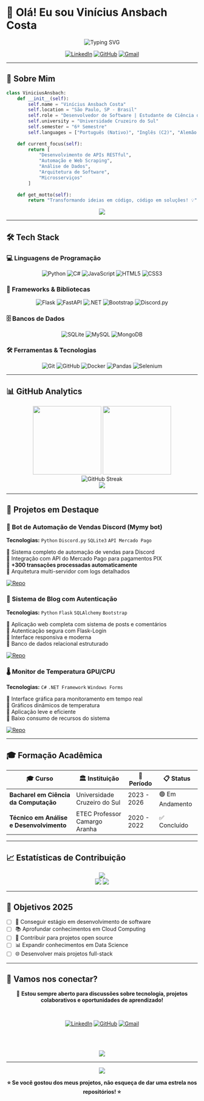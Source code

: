 # 🚀 Olá! Eu sou **Vinícius Ansbach Costa** 

<div align="center">
  <img src="https://readme-typing-svg.herokuapp.com?font=Fira+Code&size=22&duration=3000&pause=1000&color=00D9FF&center=true&vCenter=true&width=600&lines=Desenvolvedor+de+Software;Estudante+de+Ci%C3%AAncia+da+Computa%C3%A7%C3%A3o;Apaixonado+por+Tecnologia+e+Inova%C3%A7%C3%A3o;Sempre+aprendendo+algo+novo!" alt="Typing SVG" />
</div>

<div align="center">
  
  [![LinkedIn](https://img.shields.io/badge/LinkedIn-0077B5?style=for-the-badge&logo=linkedin&logoColor=white)](https://linkedin.com/in/vinicius-ansbach)
  [![GitHub](https://img.shields.io/badge/GitHub-100000?style=for-the-badge&logo=github&logoColor=white)](https://github.com/Ansbach-0)
  [![Gmail](https://img.shields.io/badge/Gmail-D14836?style=for-the-badge&logo=gmail&logoColor=white)](mailto:ansbach.vinicius@gmail.com)
  
</div>

---

## 🎯 Sobre Mim

```python
class ViniciusAnsbach:
    def __init__(self):
        self.name = "Vinícius Ansbach Costa"
        self.location = "São Paulo, SP - Brasil"
        self.role = "Desenvolvedor de Software | Estudante de Ciência da Computação"
        self.university = "Universidade Cruzeiro do Sul"
        self.semester = "6º Semestre"
        self.languages = ["Português (Nativo)", "Inglês (C2)", "Alemão (Básico)", "Espanhol (Básico)"]
        
    def current_focus(self):
        return [
            "Desenvolvimento de APIs RESTful",
            "Automação e Web Scraping", 
            "Análise de Dados",
            "Arquitetura de Software",
            "Microsserviços"
        ]
    
    def get_motto(self):
        return "Transformando ideias em código, código em soluções! 💡"
```

<div align="center">
  <img src="https://github-profile-trophy.vercel.app/?username=Ansbach-0&theme=radical&no-frame=false&no-bg=false&margin-w=4" />
</div>

---

## 🛠️ Tech Stack

### 💻 Linguagens de Programação
<div align="center">
  
  ![Python](https://img.shields.io/badge/Python-14354C?style=for-the-badge&logo=python&logoColor=white)
  ![C#](https://img.shields.io/badge/C%23-239120?style=for-the-badge&logo=c-sharp&logoColor=white)
  ![JavaScript](https://img.shields.io/badge/JavaScript-F7DF1E?style=for-the-badge&logo=javascript&logoColor=black)
  ![HTML5](https://img.shields.io/badge/HTML5-E34F26?style=for-the-badge&logo=html5&logoColor=white)
  ![CSS3](https://img.shields.io/badge/CSS3-1572B6?style=for-the-badge&logo=css3&logoColor=white)
  
</div>

### 🔧 Frameworks & Bibliotecas
<div align="center">
  
  ![Flask](https://img.shields.io/badge/Flask-000000?style=for-the-badge&logo=flask&logoColor=white)
  ![FastAPI](https://img.shields.io/badge/FastAPI-005571?style=for-the-badge&logo=fastapi)
  ![.NET](https://img.shields.io/badge/.NET-5C2D91?style=for-the-badge&logo=.net&logoColor=white)
  ![Bootstrap](https://img.shields.io/badge/Bootstrap-563D7C?style=for-the-badge&logo=bootstrap&logoColor=white)
  ![Discord.py](https://img.shields.io/badge/Discord.py-5865F2?style=for-the-badge&logo=discord&logoColor=white)
  
</div>

### 🗄️ Bancos de Dados
<div align="center">
  
  ![SQLite](https://img.shields.io/badge/SQLite-07405E?style=for-the-badge&logo=sqlite&logoColor=white)
  ![MySQL](https://img.shields.io/badge/MySQL-00000F?style=for-the-badge&logo=mysql&logoColor=white)
  ![MongoDB](https://img.shields.io/badge/MongoDB-4EA94B?style=for-the-badge&logo=mongodb&logoColor=white)
  
</div>

### 🛠️ Ferramentas & Tecnologias
<div align="center">
  
  ![Git](https://img.shields.io/badge/Git-E34F26?style=for-the-badge&logo=git&logoColor=white)
  ![GitHub](https://img.shields.io/badge/GitHub-100000?style=for-the-badge&logo=github&logoColor=white)
  ![Docker](https://img.shields.io/badge/Docker-2496ED?style=for-the-badge&logo=docker&logoColor=white)
  ![Pandas](https://img.shields.io/badge/Pandas-150458?style=for-the-badge&logo=pandas&logoColor=white)
  ![Selenium](https://img.shields.io/badge/Selenium-43B02A?style=for-the-badge&logo=selenium&logoColor=white)
  
</div>

---

## 📊 GitHub Analytics

<div align="center">
  <img height="180em" src="https://github-readme-stats.vercel.app/api?username=Ansbach-0&show_icons=true&theme=radical&include_all_commits=true&count_private=true"/>
  <img height="180em" src="https://github-readme-stats.vercel.app/api/top-langs/?username=Ansbach-0&layout=compact&langs_count=8&theme=radical"/>
</div>

<div align="center">
  <img src="https://github-readme-streak-stats.herokuapp.com/?user=Ansbach-0&theme=radical" alt="GitHub Streak" />
</div>

<div align="center">
  <img src="https://github-readme-activity-graph.vercel.app/graph?username=Ansbach-0&theme=redical&bg_color=0d1117&color=00d9ff&line=00d9ff&point=ffffff&area=true&hide_border=true" />
</div>

---

## 🎯 Projetos em Destaque

### 🤖 Bot de Automação de Vendas Discord (Mymy bot)
**Tecnologias:** `Python` `Discord.py` `SQLite3` `API Mercado Pago`

🔹 Sistema completo de automação de vendas para Discord  
🔹 Integração com API do Mercado Pago para pagamentos PIX  
🔹 **+300 transações processadas automaticamente**  
🔹 Arquitetura multi-servidor com logs detalhados  

[![Repo](https://img.shields.io/badge/Ver_Repositório-000?style=for-the-badge&logo=github)](https://github.com/Ansbach-0/Mymy-bot)

### 📝 Sistema de Blog com Autenticação
**Tecnologias:** `Python` `Flask` `SQLAlchemy` `Bootstrap`

🔹 Aplicação web completa com sistema de posts e comentários  
🔹 Autenticação segura com Flask-Login  
🔹 Interface responsiva e moderna  
🔹 Banco de dados relacional estruturado  

[![Repo](https://img.shields.io/badge/Ver_Repositório-000?style=for-the-badge&logo=github)](https://github.com/Ansbach-0)

### 🌡️ Monitor de Temperatura GPU/CPU
**Tecnologias:** `C#` `.NET Framework` `Windows Forms`

🔹 Interface gráfica para monitoramento em tempo real  
🔹 Gráficos dinâmicos de temperatura  
🔹 Aplicação leve e eficiente  
🔹 Baixo consumo de recursos do sistema  

[![Repo](https://img.shields.io/badge/Ver_Repositório-000?style=for-the-badge&logo=github)](https://github.com/Ansbach-0/WindowsForms-TemperatureCheck-GUI)

---

## 🎓 Formação Acadêmica

<div align="center">

| 🎓 Curso | 🏛️ Instituição | 📅 Período | 📋 Status |
|----------|----------------|------------|-----------|
| **Bacharel em Ciência da Computação** | Universidade Cruzeiro do Sul | 2023 - 2026 | 🟢 Em Andamento |
| **Técnico em Análise e Desenvolvimento** | ETEC Professor Camargo Aranha | 2020 - 2022 | ✅ Concluído |

</div>

---

## 📈 Estatísticas de Contribuição

<div align="center">
  <img src="https://github-profile-summary-cards.vercel.app/api/cards/profile-details?username=Ansbach-0&theme=radical" />
</div>

<div align="center">
  <img src="https://github-profile-summary-cards.vercel.app/api/cards/repos-per-language?username=Ansbach-0&theme=radical" />
  <img src="https://github-profile-summary-cards.vercel.app/api/cards/most-commit-language?username=Ansbach-0&theme=radical" />
</div>

---

## 🎯 Objetivos 2025

- [ ] 🚀 Conseguir estágio em desenvolvimento de software
- [ ] 📚 Aprofundar conhecimentos em Cloud Computing
- [ ] 🔧 Contribuir para projetos open source
- [ ] 📊 Expandir conhecimentos em Data Science
- [ ] 🌐 Desenvolver mais projetos full-stack

---

## 🤝 Vamos nos conectar?

<div align="center">
  
  💬 **Estou sempre aberto para discussões sobre tecnologia, projetos colaborativos e oportunidades de aprendizado!**
  
  <br>
  
  [![LinkedIn](https://img.shields.io/badge/LinkedIn-0077B5?style=for-the-badge&logo=linkedin&logoColor=white)](https://linkedin.com/in/vinicius-ansbach)
  [![GitHub](https://img.shields.io/badge/GitHub-100000?style=for-the-badge&logo=github&logoColor=white)](https://github.com/Ansbach-0)
  [![Gmail](https://img.shields.io/badge/Gmail-D14836?style=for-the-badge&logo=gmail&logoColor=white)](mailto:ansbach.vinicius@gmail.com)
  
  <br><br>
  
  <img src="https://capsule-render.vercel.app/api?type=waving&color=gradient&height=100&section=footer&animation=fadeIn" />
  
</div>

---

<div align="center">
  <img src="https://komarev.com/ghpvc/?username=Ansbach-0&color=blueviolet&style=for-the-badge&label=VIEWS" />
  
  **⭐ Se você gostou dos meus projetos, não esqueça de dar uma estrela nos repositórios! ⭐**
</div>

